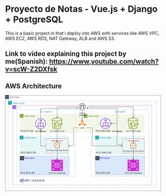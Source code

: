 # Proyecto de Notas - Vue.js + Django + PostgreSQL

This is a basic project in that i deploy into AWS with services like AWS VPC, AWS EC2, AWS RDS, NAT Gateway, ALB and AWS S3.


## Link to video explaining this project by me(Spanish): https://www.youtube.com/watch?v=scW-Z2DXfsk

## AWS Architecture

![AWS Architecture](img_architecture/AWS%20Architecture.png)

